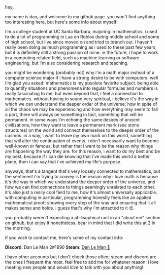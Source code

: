hey,

my name is dan, and welcome to my github page. you won't find anything too interesting here, but here's some info about myself:

i'm a college student at UC Santa Barbara, majoring in mathematics. i used to do a lot of programming in Lua on Roblox during middle school and some of high school, but i've since moved on and tried to branch out. i haven't really been doing as much programming as i used to these past few years, but it is definitely still a strong passion of mine. in the future, i hope to work in a computing related field, such as machine learning or software engineering, but i'm also considering research and teaching.

you might be wondering (probably not) why i'm a math major instead of a computer science major if i have a strong desire to be with computers. well i'm glad you asked: mathematics is my absolute favorite subject. being able to quantify situations and phenomena into regular formulas and numbers is really fascinating to me, but even beyond that, i feel a connection to mathematics. without having to sound very spiritual, i believe it's the way in which we can understand the deeper order of the universe; how in spite of all the chaos we may be experiencing and how everything may seem to fall a part, there will always be something in tact, something that will be permanent. in some ways i'm echoing the same desires of ancient civilizations, how they want to leave a permanent mark (see stone structures) on the world and connect themselves to the deeper order of the cosmos. in a way, i want to leave my own mark on this world, something that will alter the continuation of events. i don't necessarily want to become well-known or famous, but rather that i want to be the reason why things are happening the way they are. for this reason, i want to do my best and be my best, because if i can die knowing that i've made this world a better place, then i can say that i've achieved my life's purpose.

anyways, that's a tangent that's very loosely connected to mathematics, but the sentiment i'm trying to convey is the reason why i love math is because it's the way in which we understand the deeper order of the universe, and how we can find connections to things seemingly unrelated to each other. it's also just a really cool field to me, how it's almost universally applicable. with computing in particular, programming honestly feels like an applied mathematical proof; showing every step of the way and ensuring that it all makes sense and holds. i guess that's why i'm attracted to it 😉.

you probably weren't expecting a philisophical rant in an "about me" section on github, but enjoy it nonetheless. bear in mind that i did write this at 2 in the morning.

if you wish to contact me, here's some of my contact info:

**Discord**: Dan Le Man 2#1890
**Steam**: [Dan Le Man 🐍](https://steamcommunity.com/id/danleepicman/)

i have other accounts but i don't check those often; steam and discord are the ones i frequent the most. feel free to add me for whatever reason: i love meeting new people and would love to talk with you about anything!
